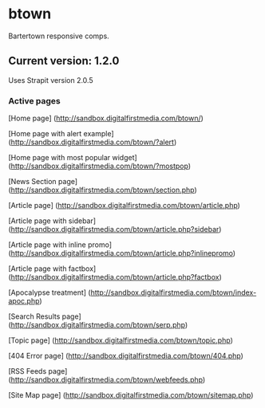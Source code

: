 btown
=====

Bartertown responsive comps.

## Current version: 1.2.0
Uses Strapit version 2.0.5


### Active pages

[Home page]
(http://sandbox.digitalfirstmedia.com/btown/)

[Home page with alert example]
(http://sandbox.digitalfirstmedia.com/btown/?alert)

[Home page with most popular widget]
(http://sandbox.digitalfirstmedia.com/btown/?mostpop)

[News Section page]
(http://sandbox.digitalfirstmedia.com/btown/section.php)

[Article page]
(http://sandbox.digitalfirstmedia.com/btown/article.php)

[Article page with sidebar]
(http://sandbox.digitalfirstmedia.com/btown/article.php?sidebar)

[Article page with inline promo]
(http://sandbox.digitalfirstmedia.com/btown/article.php?inlinepromo)

[Article page with factbox]
(http://sandbox.digitalfirstmedia.com/btown/article.php?factbox)

[Apocalypse treatment]
(http://sandbox.digitalfirstmedia.com/btown/index-apoc.php)

[Search Results page]
(http://sandbox.digitalfirstmedia.com/btown/serp.php)

[Topic page]
(http://sandbox.digitalfirstmedia.com/btown/topic.php)

[404 Error page]
(http://sandbox.digitalfirstmedia.com/btown/404.php)

[RSS Feeds page]
(http://sandbox.digitalfirstmedia.com/btown/webfeeds.php)

[Site Map page]
(http://sandbox.digitalfirstmedia.com/btown/sitemap.php)






